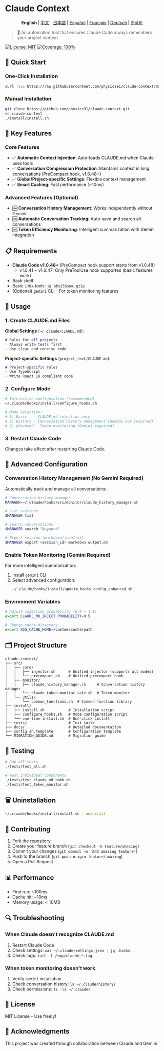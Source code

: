 # Claude Context

<div align="center">

**English** | [中文](./README.zh.md) | [日本語](./README.ja.md) | [Español](./README.es.md) | [Français](./README.fr.md) | [Deutsch](./README.de.md) | [한국어](./README.md)

</div>

> 🤖 An automation tool that ensures Claude Code always remembers your project context

[![License: MIT](https://img.shields.io/badge/License-MIT-yellow.svg)](https://opensource.org/licenses/MIT)
[![Coverage: 100%](https://img.shields.io/badge/Coverage-100%25-brightgreen.svg)](./tests)

## 🚀 Quick Start

### One-Click Installation

```bash
curl -sSL https://raw.githubusercontent.com/physics91/claude-context/main/install/one-line-install.sh | bash
```

### Manual Installation

```bash
git clone https://github.com/physics91/claude-context.git
cd claude-context
./install/install.sh
```

## 🎯 Key Features

### Core Features
- ✅ **Automatic Context Injection**: Auto-loads CLAUDE.md when Claude uses tools
- ✅ **Conversation Compression Protection**: Maintains context in long conversations (PreCompact hook, v1.0.48+)
- ✅ **Global/Project-specific Settings**: Flexible context management
- ✅ **Smart Caching**: Fast performance (~10ms)

### Advanced Features (Optional)
- 🆕 **Conversation History Management**: Works independently without Gemini
- 🆕 **Automatic Conversation Tracking**: Auto-save and search all conversations
- 🆕 **Token Efficiency Monitoring**: Intelligent summarization with Gemini integration

## 📋 Requirements

- **Claude Code v1.0.48+** (PreCompact hook support starts from v1.0.48)
  - v1.0.41 ~ v1.0.47: Only PreToolUse hook supported (basic features work)
- Bash shell
- Basic Unix tools: `jq`, `sha256sum`, `gzip`
- (Optional) `gemini` CLI - For token monitoring features

## 📖 Usage

### 1. Create CLAUDE.md Files

**Global Settings** (`~/.claude/CLAUDE.md`):
```markdown
# Rules for all projects
- Always write tests first
- Use clear and concise code
```

**Project-specific Settings** (`project_root/CLAUDE.md`):
```markdown
# Project-specific rules
- Use TypeScript
- Write React 18 compliant code
```

### 2. Configure Mode

```bash
# Interactive configuration (recommended)
~/.claude/hooks/install/configure_hooks.sh

# Mode selection:
# 1) Basic   - CLAUDE.md injection only
# 2) History - Conversation history management (Gemini not required)
# 3) Advanced - Token monitoring (Gemini required)
```

### 3. Restart Claude Code

Changes take effect after restarting Claude Code.

## 🔧 Advanced Configuration

### Conversation History Management (No Gemini Required)

Automatically track and manage all conversations:

```bash
# Conversation history manager
MANAGER=~/.claude/hooks/src/monitor/claude_history_manager.sh

# List sessions
$MANAGER list

# Search conversations
$MANAGER search "keyword"

# Export session (markdown/json/txt)
$MANAGER export <session_id> markdown output.md
```

### Enable Token Monitoring (Gemini Required)

For more intelligent summarization:

1. Install `gemini` CLI
2. Select advanced configuration:
   ```bash
   ~/.claude/hooks/install/update_hooks_config_enhanced.sh
   ```

### Environment Variables

```bash
# Adjust injection probability (0.0 ~ 1.0)
export CLAUDE_MD_INJECT_PROBABILITY=0.5

# Change cache directory
export XDG_CACHE_HOME=/custom/cache/path
```

## 🗂️ Project Structure

```
claude-context/
├── src/
│   ├── core/
│   │   ├── injector.sh      # Unified injector (supports all modes)
│   │   └── precompact.sh    # Unified precompact hook
│   ├── monitor/
│   │   ├── claude_history_manager.sh     # Conversation history manager
│   │   └── claude_token_monitor_safe.sh  # Token monitor
│   └── utils/
│       └── common_functions.sh  # Common function library
├── install/
│   ├── install.sh           # Installation script
│   ├── configure_hooks.sh   # Mode configuration script
│   └── one-line-install.sh  # One-click install
├── tests/                   # Test suite
├── docs/                    # Detailed documentation
├── config.sh.template       # Configuration template
└── MIGRATION_GUIDE.md       # Migration guide
```

## 🧪 Testing

```bash
# Run all tests
./tests/test_all.sh

# Test individual components
./tests/test_claude_md_hook.sh
./tests/test_token_monitor.sh
```

## 🗑️ Uninstallation

```bash
~/.claude/hooks/install/install.sh --uninstall
```

## 🤝 Contributing

1. Fork the repository
2. Create your feature branch (`git checkout -b feature/amazing`)
3. Commit your changes (`git commit -m 'Add amazing feature'`)
4. Push to the branch (`git push origin feature/amazing`)
5. Open a Pull Request

## 📊 Performance

- First run: ~100ms
- Cache hit: ~10ms
- Memory usage: < 10MB

## 🔍 Troubleshooting

### When Claude doesn't recognize CLAUDE.md
1. Restart Claude Code
2. Check settings: `cat ~/.claude/settings.json | jq .hooks`
3. Check logs: `tail -f /tmp/claude_*.log`

### When token monitoring doesn't work
1. Verify `gemini` installation
2. Check conversation history: `ls ~/.claude/history/`
3. Check permissions: `ls -la ~/.claude/`

## 📝 License

MIT License - Use freely!

## 🙏 Acknowledgments

This project was created through collaboration between Claude and Gemini.